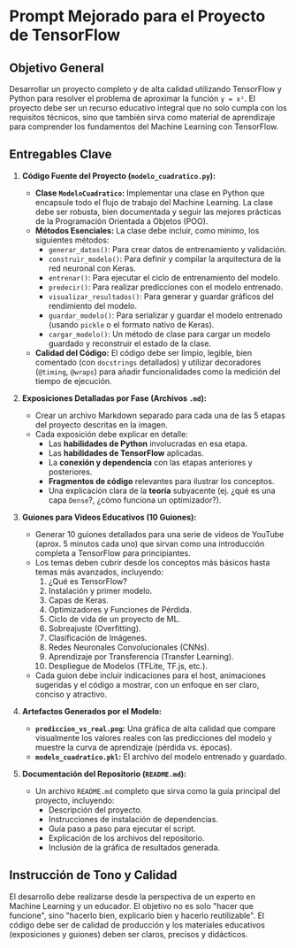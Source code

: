 # Prompt Mejorado para el Proyecto de TensorFlow

## Objetivo General

Desarrollar un proyecto completo y de alta calidad utilizando TensorFlow y Python para resolver el problema de aproximar la función `y = x²`. El proyecto debe ser un recurso educativo integral que no solo cumpla con los requisitos técnicos, sino que también sirva como material de aprendizaje para comprender los fundamentos del Machine Learning con TensorFlow.

## Entregables Clave

1.  **Código Fuente del Proyecto (`modelo_cuadratico.py`):**
    *   **Clase `ModeloCuadratico`:** Implementar una clase en Python que encapsule todo el flujo de trabajo del Machine Learning. La clase debe ser robusta, bien documentada y seguir las mejores prácticas de la Programación Orientada a Objetos (POO).
    *   **Métodos Esenciales:** La clase debe incluir, como mínimo, los siguientes métodos:
        *   `generar_datos()`: Para crear datos de entrenamiento y validación.
        *   `construir_modelo()`: Para definir y compilar la arquitectura de la red neuronal con Keras.
        *   `entrenar()`: Para ejecutar el ciclo de entrenamiento del modelo.
        *   `predecir()`: Para realizar predicciones con el modelo entrenado.
        *   `visualizar_resultados()`: Para generar y guardar gráficos del rendimiento del modelo.
        *   `guardar_modelo()`: Para serializar y guardar el modelo entrenado (usando `pickle` o el formato nativo de Keras).
        *   `cargar_modelo()`: Un método de clase para cargar un modelo guardado y reconstruir el estado de la clase.
    *   **Calidad del Código:** El código debe ser limpio, legible, bien comentado (con `docstrings` detallados) y utilizar decoradores (`@timing`, `@wraps`) para añadir funcionalidades como la medición del tiempo de ejecución.

2.  **Exposiciones Detalladas por Fase (Archivos `.md`):**
    *   Crear un archivo Markdown separado para cada una de las 5 etapas del proyecto descritas en la imagen.
    *   Cada exposición debe explicar en detalle:
        *   Las **habilidades de Python** involucradas en esa etapa.
        *   Las **habilidades de TensorFlow** aplicadas.
        *   La **conexión y dependencia** con las etapas anteriores y posteriores.
        *   **Fragmentos de código** relevantes para ilustrar los conceptos.
        *   Una explicación clara de la **teoría** subyacente (ej. ¿qué es una capa `Dense`?, ¿cómo funciona un optimizador?).

3.  **Guiones para Videos Educativos (10 Guiones):**
    *   Generar 10 guiones detallados para una serie de videos de YouTube (aprox. 5 minutos cada uno) que sirvan como una introducción completa a TensorFlow para principiantes.
    *   Los temas deben cubrir desde los conceptos más básicos hasta temas más avanzados, incluyendo:
        1.  ¿Qué es TensorFlow?
        2.  Instalación y primer modelo.
        3.  Capas de Keras.
        4.  Optimizadores y Funciones de Pérdida.
        5.  Ciclo de vida de un proyecto de ML.
        6.  Sobreajuste (Overfitting).
        7.  Clasificación de Imágenes.
        8.  Redes Neuronales Convolucionales (CNNs).
        9.  Aprendizaje por Transferencia (Transfer Learning).
        10. Despliegue de Modelos (TFLite, TF.js, etc.).
    *   Cada guion debe incluir indicaciones para el host, animaciones sugeridas y el código a mostrar, con un enfoque en ser claro, conciso y atractivo.

4.  **Artefactos Generados por el Modelo:**
    *   **`prediccion_vs_real.png`:** Una gráfica de alta calidad que compare visualmente los valores reales con las predicciones del modelo y muestre la curva de aprendizaje (pérdida vs. épocas).
    *   **`modelo_cuadratico.pkl`:** El archivo del modelo entrenado y guardado.

5.  **Documentación del Repositorio (`README.md`):**
    *   Un archivo `README.md` completo que sirva como la guía principal del proyecto, incluyendo:
        *   Descripción del proyecto.
        *   Instrucciones de instalación de dependencias.
        *   Guía paso a paso para ejecutar el script.
        *   Explicación de los archivos del repositorio.
        *   Inclusión de la gráfica de resultados generada.

## Instrucción de Tono y Calidad

El desarrollo debe realizarse desde la perspectiva de un experto en Machine Learning y un educador. El objetivo no es solo "hacer que funcione", sino "hacerlo bien, explicarlo bien y hacerlo reutilizable". El código debe ser de calidad de producción y los materiales educativos (exposiciones y guiones) deben ser claros, precisos y didácticos.
